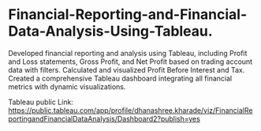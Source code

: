# Financial-Reporting-and-Financial-Data-Analysis-Using-Tableau.
Developed financial reporting and analysis using Tableau, including Profit and Loss statements, Gross Profit, and Net Profit based on trading account data with filters.  Calculated and visualized Profit Before Interest and Tax.  Created a comprehensive Tableau dashboard integrating all financial metrics with dynamic visualizations.

Tableau public Link: https://public.tableau.com/app/profile/dhanashree.kharade/viz/FinancialReportingandFinancialDataAnalysis/Dashboard2?publish=yes
